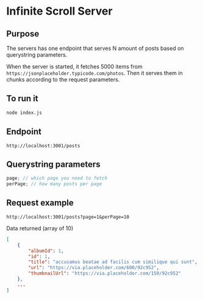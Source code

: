 # Infinite Scroll Server

## Purpose

The servers has one endpoint that serves N amount of posts based on querystring parameters.

When the server is started, it fetches 5000 items from `https://jsonplaceholder.typicode.com/photos`. Then it serves them in chunks according to the request parameters.

## To run it

```bash
node index.js
```

## Endpoint

```
http://localhost:3001/posts
```

## Querystring parameters

```js
page; // which page you need to fetch
perPage; // how many posts per page
```

## Request example

```
http://localhost:3001/posts?page=1&perPage=10
```

Data returned (array of 10)

```json
[
    {
        "albumId": 1,
        "id": 1,
        "title": "accusamus beatae ad facilis cum similique qui sunt",
        "url": "https://via.placeholder.com/600/92c952",
        "thumbnailUrl": "https://via.placeholder.com/150/92c952"
    },
    ...
]

```
